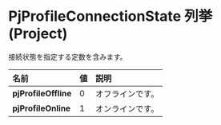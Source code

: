
# PjProfileConnectionState 列挙 (Project)

接続状態を指定する定数を含みます。



|**名前**|**値**|**説明**|
|:-----|:-----|:-----|
|**pjProfileOffline**|0|オフラインです。|
|**pjProfileOnline**|1|オンラインです。|
